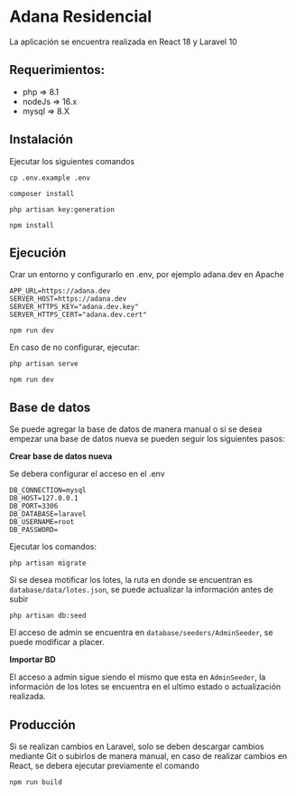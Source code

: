 # Adana Residencial

La aplicación se encuentra realizada en React 18 y Laravel 10

## Requerimientos:

- php => 8.1
- nodeJs => 16.x
- mysql => 8.X

## Instalación

Ejecutar los siguientes comandos

`cp .env.example .env`

`composer install`

`php artisan key:generation`

`npm install`


## Ejecución

Crar un entorno y configurarlo en .env, por ejemplo adana.dev en Apache

```
APP_URL=https://adana.dev
SERVER_HOST=https://adana.dev
SERVER_HTTPS_KEY="adana.dev.key"
SERVER_HTTPS_CERT="adana.dev.cert"
```

`npm run dev`


En caso de no configurar, ejecutar:

`php artisan serve`

`npm run dev`


## Base de datos

Se puede agregar la base de datos de manera manual o si se desea empezar una base de datos nueva se pueden seguir los siguientes pasos:


**Crear base de datos nueva**

Se debera configurar el acceso en el .env

```
DB_CONNECTION=mysql
DB_HOST=127.0.0.1
DB_PORT=3306
DB_DATABASE=laravel
DB_USERNAME=root
DB_PASSWORD=
```

Ejecutar los comandos:

`php artisan migrate`

Si se desea motificar los lotes, la ruta en donde se encuentran es `database/data/lotes.json`, se puede actualizar la información antes de subir

`php artisan db:seed`

El acceso de admin se encuentra en `database/seeders/AdminSeeder`, se puede modificar a placer.

**Importar BD**

El acceso a admin sigue siendo el mismo que esta en `AdminSeeder`, la información de los lotes se encuentra en el ultimo estado o actualización realizada.

## Producción

Si se realizan cambios en Laravel, solo se deben descargar cambios mediante Git o subirlos de manera manual, en caso de realizar cambios en React, se debera ejecutar previamente el comando 

`npm run build`